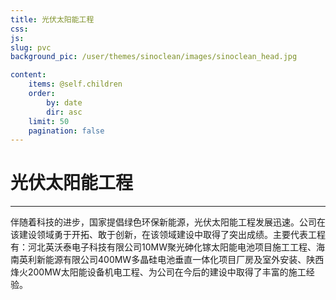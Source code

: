 ```yaml
---
title: 光伏太阳能工程
css:
js:
slug: pvc
background_pic: /user/themes/sinoclean/images/sinoclean_head.jpg

content:
    items: @self.children
    order:
        by: date
        dir: asc
    limit: 50
    pagination: false
---
```



# 光伏太阳能工程
---

  伴随着科技的进步，国家提倡绿色环保新能源，光伏太阳能工程发展迅速。公司在该建设领域勇于开拓、敢于创新，在该领域建设中取得了突出成绩。主要代表工程有：河北英沃泰电子科技有限公司10MW聚光砷化镓太阳能电池项目施工工程、海南英利新能源有限公司400MW多晶硅电池垂直一体化项目厂房及室外安装、陕西烽火200MW太阳能设备机电工程、为公司在今后的建设中取得了丰富的施工经验。
